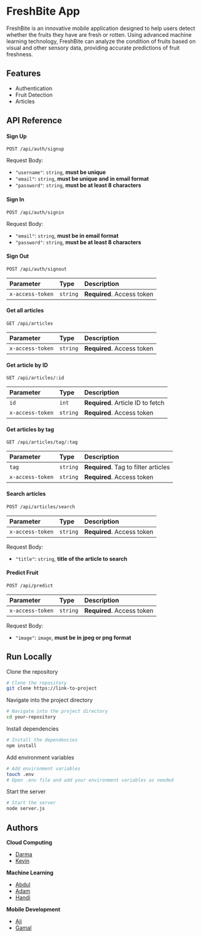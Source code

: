 
# FreshBite App

FreshBite is an innovative mobile application designed to help users detect whether the fruits they have are fresh or rotten. Using advanced machine learning technology, FreshBite can analyze the condition of fruits based on visual and other sensory data, providing accurate predictions of fruit freshness.

## Features

- Authentication
- Fruit Detection
- Articles

## API Reference

#### Sign Up

```http
POST /api/auth/signup
```

Request Body:

- `"username"`: `string`, **must be unique**
- `"email"`: `string`, **must be unique and in email format**
- `"password"`: `string`, **must be at least 8 characters**

#### Sign In

```http
POST /api/auth/signin
```

Request Body:

- `"email"`: `string`, **must be in email format**
- `"password"`: `string`, **must be at least 8 characters**

#### Sign Out

```http
POST /api/auth/signout
```

| Parameter | Type     | Description                |
| :-------- | :------- | :------------------------- |
| `x-access-token` | `string` | **Required**. Access token |

#### Get all articles

```http
GET /api/articles
```

| Parameter | Type     | Description                |
| :-------- | :------- | :------------------------- |
| `x-access-token` | `string` | **Required**. Access token |

#### Get article by ID

```http
GET /api/articles/:id
```

| Parameter | Type | Description             |
| :-------- | :--- | :---------------------- |
| `id`      | `int` | **Required**. Article ID to fetch |
| `x-access-token` | `string` | **Required**. Access token |

#### Get articles by tag

```http
GET /api/articles/tag/:tag
```

| Parameter | Type     | Description           |
| :-------- | :------- | :-------------------- |
| `tag`     | `string` | **Required**. Tag to filter articles |
| `x-access-token` | `string` | **Required**. Access token |

#### Search articles

```http
POST /api/articles/search
```

| Parameter | Type     | Description                |
| :-------- | :------- | :------------------------- |
| `x-access-token` | `string` | **Required**. Access token |

Request Body:

- `"title"`: `string`, **title of the article to search**

#### Predict Fruit

```http
POST /api/predict
```

| Parameter | Type     | Description                |
| :-------- | :------- | :------------------------- |
| `x-access-token` | `string` | **Required**. Access token |

Request Body:

- `"image"`: `image`, **must be in jpeg or png format**

## Run Locally

Clone the repository

```bash
# Clone the repository
git clone https://link-to-project
```

Navigate into the project directory

```bash
# Navigate into the project directory
cd your-repository
```

Install dependencies

```bash
# Install the dependencies
npm install
```

Add environment variables

```bash
# Add environment variables
touch .env
# Open .env file and add your environment variables as needed
```

Start the server

```bash
# Start the server
node server.js
```

## Authors

**Cloud Computing**
- [Darma](https://www.github.com/darmacahya)
- [Kevin](https://github.com/Mastahcode19)

**Machine Learning**
- [Abdul](https://github.com/gamerough)
- [Adam](https://github.com/damfalah)
- [Handi](https://github.com/Nanda-Re)

**Mobile Development**
- [Aji](https://github.com/SryoAjii)
- [Gamal](https://github.com/Gamalmuhammad77)
